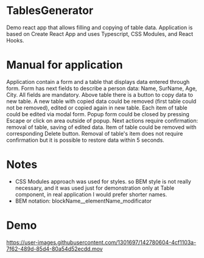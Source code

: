 # TablesGenerator
Demo react app that allows filling and copying of table data.
Application is based on Create React App and uses Typescript, CSS Modules, and React Hooks.

# Manual for application
Application contain a form and a table that displays data entered through form. Form has next fields to describe a person data:
Name, SurName, Age, City. All fields are mandatory. Above table there is a button to copy data to new table.
A new table with copied data could be removed (first table could not be removed), edited or copied again in new table.
Each item of table could be edited via modal form. Popup form could be closed by pressing Escape or click on area outside of popup.
Next actions require confirmation: removal of table, saving of edited data.
Item of table could be removed with corresponding Delete button.
Removal of table's item does not require confirmation but it is possible to restore data within 5 seconds.

# Notes
* CSS Modules approach was used for styles. so BEM style is not really necessary,
    and it was used just for demonstration only at Table component, in real application I would prefer shorter names.
* BEM notation: blockName__elementName_modificator

# Demo

https://user-images.githubusercontent.com/1301697/142780604-4cf1103a-7f62-489d-85d4-80a54d52ecdd.mov
